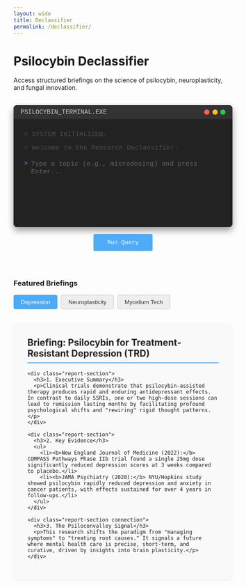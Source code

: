 ```yaml
---
layout: wide
title: Declassifier
permalink: /declassifier/
---
```


<!--
  DECLASSIFIER: Terminal + Research Briefings
  This page is self-contained. To upgrade to real AI, replace the runQuery() function.
-->

<style>
  /* --- Terminal & Container Styles --- */
  .declassifier-terminal-container {
    max-width: 850px;
    margin: 2rem auto 4rem auto;
    font-family: 'Courier New', Monaco, monospace;
  }
  .declassifier-terminal {
    background: #1a1a1a;
    border-radius: 8px;
    overflow: hidden;
    box-shadow: 0 8px 16px rgba(0, 0, 0, 0.4);
  }
  .terminal-header {
    background: #333;
    padding: 0.5rem 1rem;
    color: #ccc;
    display: flex;
    justify-content: space-between;
    align-items: center;
    font-size: 0.9rem;
  }
  .terminal-controls {
    display: flex;
    gap: 0.4rem;
  }
  .control {
    width: 12px;
    height: 12px;
    border-radius: 50%;
  }
  .control.close { background: #ff5f57; }
  .control.minimize { background: #ffbd2e; }
  .control.maximize { background: #28ca42; }

  /* Terminal Body & Interaction */
  .terminal-body {
    padding: 1.5rem;
    background: #222;
    color: #e0e0e0;
    min-height: 200px;
    max-height: 400px;
    overflow-y: auto;
  }
  .terminal-output {
    margin-bottom: 1rem;
    font-size: 0.95rem;
    line-height: 1.5;
  }
  .terminal-line {
    margin-bottom: 0.5rem;
    opacity: 0;
    animation: fadeIn 0.3s forwards;
  }
  @keyframes fadeIn { to { opacity: 1; } }

  .terminal-prompt-line {
    display: flex;
    align-items: flex-start;
    margin-top: 1rem;
  }
  .terminal-prompt-line span {
    color: #4dabf7;
    margin-right: 0.5rem;
    flex-shrink: 0;
  }
  .terminal-input {
    flex: 1;
    background: transparent;
    border: none;
    color: #fff;
    outline: none;
    font-family: inherit;
    font-size: 0.95rem;
    min-height: 1.5em;
  }
  .terminal-input:empty:before {
    content: "Type a topic (e.g., microdosing) and press Enter...";
    color: #666;
  }

  .declassify-btn {
    display: block;
    margin: 1rem auto;
    padding: 0.75rem 2rem;
    background: #4dabf7;
    color: #fff;
    border: none;
    border-radius: 4px;
    font-family: 'Courier New', monospace;
    cursor: pointer;
    transition: background 0.2s;
  }
  .declassify-btn:hover {
    background: #3a8bc7;
  }

  /* --- Report/Briefing Styles --- */
  .available-reports-container {
    max-width: 850px;
    margin: 2rem auto;
  }
  .report-buttons {
    display: flex;
    gap: 0.5rem;
    margin-top: 1rem;
    flex-wrap: wrap;
  }
  .report-btn {
    padding: 0.5rem 1rem;
    background: #eee;
    color: #333;
    border: 1px solid #ccc;
    border-radius: 4px;
    cursor: pointer;
    transition: all 0.2s;
  }
  .report-btn:hover {
    background: #e0e0e0;
  }
  .report-btn.active {
    background: #4dabf7;
    color: white;
    border-color: #4dabf7;
  }

  .report-container {
    max-width: 850px;
    margin: 0 auto 4rem auto;
  }
  .report-content {
    display: none;
    background: #f9f9f9;
    padding: 2rem;
    border-radius: 8px;
    box-shadow: 0 2px 4px rgba(0,0,0,0.05);
  }
  .report-content.visible {
    display: block;
  }

  .report-title {
    color: #222;
    margin-top: 0;
    border-bottom: 2px solid #4dabf7;
    padding-bottom: 0.5rem;
  }
  .report-section {
    margin-bottom: 2rem;
  }
  .report-section h3 {
    color: #4dabf7;
    margin-bottom: 0.75rem;
    font-size: 1.1rem;
  }
  .report-section p, .report-section ul {
    line-height: 1.7;
    color: #444;
  }
  .report-section ul {
    padding-left: 1.2rem;
  }
  .report-section li {
    margin-bottom: 0.5rem;
  }

  .connection {
    background: #eef7ff;
    padding: 1rem;
    border-left: 4px solid #4dabf7;
  }
</style>

<!-- Hero Section -->
<div class="declassifier-hero">
  <div class="container narrow">
    <h1>Psilocybin Declassifier</h1>
    <p class="about-subtitle">Access structured briefings on the science of psilocybin, neuroplasticity, and fungal innovation.</p>
  </div>
</div>

<!-- Terminal Interface -->
<div class="declassifier-terminal-container">
  <div class="declassifier-terminal">
    <div class="terminal-header">
      <span>PSILOCYBIN_TERMINAL.EXE</span>
      <div class="terminal-controls">
        <span class="control close"></span>
        <span class="control minimize"></span>
        <span class="control maximize"></span>
      </div>
    </div>
    <div class="terminal-body">
      <div class="terminal-output" id="terminalOutput">
        <div class="terminal-line">> SYSTEM INITIALIZED.</div>
        <div class="terminal-line">> Welcome to the Research Declassifier.</div>
      </div>
      <div class="terminal-prompt-line">
        <span>></span>
        <div class="terminal-input" contenteditable="true" id="queryInput"></div>
      </div>
    </div>
  </div>
  <button class="declassify-btn" id="declassifyBtn">Run Query</button>
</div>

<!-- Quick Access Reports -->
<div class="available-reports-container">
  <div class="container narrow">
    <h3>Featured Briefings</h3>
    <div class="report-buttons">
      <button class="report-btn active" data-report="report-depression">Depression</button>
      <button class="report-btn" data-report="report-neuroplasticity">Neuroplasticity</button>
      <button class="report-btn" data-report="report-materials">Mycelium Tech</button>
    </div>
  </div>
</div>

<!-- Report Content Area -->
<div class="report-container" id="reportContainer">

  <!-- Report 1: Depression -->
  <div class="report-content visible" id="report-depression">
    <h2 class="report-title">Briefing: Psilocybin for Treatment-Resistant Depression (TRD)</h2>

    <div class="report-section">
      <h3>1. Executive Summary</h3>
      <p>Clinical trials demonstrate that psilocybin-assisted therapy produces rapid and enduring antidepressant effects. In contrast to daily SSRIs, one or two high-dose sessions can lead to remission lasting months by facilitating profound psychological shifts and "rewiring" rigid thought patterns.</p>
    </div>

    <div class="report-section">
      <h3>2. Key Evidence</h3>
      <ul>
        <li><b>New England Journal of Medicine (2022):</b> COMPASS Pathways Phase IIb trial found a single 25mg dose significantly reduced depression scores at 3 weeks compared to placebo.</li>
        <li><b>JAMA Psychiatry (2020):</b> NYU/Hopkins study showed psilocybin rapidly reduced depression and anxiety in cancer patients, with effects sustained for over 4 years in follow-ups.</li>
      </ul>
    </div>

    <div class="report-section connection">
      <h3>3. The Psiloconvalley Signal</h3>
      <p>This research shifts the paradigm from "managing symptoms" to "treating root causes." It signals a future where mental health care is precise, short-term, and curative, driven by insights into brain plasticity.</p>
    </div>
  </div>

  <!-- Report 2: Neuroplasticity -->
  <div class="report-content" id="report-neuroplasticity">
    <h2 class="report-title">Briefing: Psilocybin & Neuroplasticity</h2>

    <div class="report-section">
      <h3>1. Executive Summary</h3>
      <p>Psilocybin acts as a catalyst for <b>neuroplasticity</b>—the brain's ability to reorganize itself by forming new neural connections. This effect may explain the "reset" feeling and long-term benefits reported by users.</p>
    </div>

    <div class="report-section">
      <h3>2. Key Evidence</h3>
      <ul>
        <li><b>Cell Reports (2018) - "The Psychedelics as Plasticity Promoters" (Ly et al.):</b> Showed that psilocybin and other psychedelics increase dendritic spine density (new connections between neurons) in the prefrontal cortex of mice within 24 hours.</li>
        <li><b>Human Brain Mapping (2022):</b> Scans show increased global connectivity and a temporary "loosening" of rigid brain networks under psilocybin.</li>
      </ul>
    </div>

    <div class="report-section connection">
      <h3>3. The Psiloconvalley Signal</h3>
      <p>If the brain is hardware, psilocybin is an update patch. The ability to intentionally promote learning and adaptation is the ultimate biohack, with implications for learning, creativity, and recovery from injury.</p>
    </div>
  </div>

  <!-- Report 3: Mycelium Materials -->
  <div class="report-content" id="report-materials">
    <h2 class="report-title">Briefing: Mycelium as Sustainable Technology</h2>

    <div class="report-section">
      <h3>1. Executive Summary</h3>
      <p>Mycelium (the root structure of fungi) is being harnessed to "grow" industrial materials. By feeding agricultural waste to mushroom strains, companies create biodegradable alternatives to plastic foam, leather, and building materials.</p>
    </div>

    <div class="report-section">
      <h3>2. Key Applications</h3>
      <ul>
        <li><b>Ecovative Design:</b> Produces "MycoComposite" packaging (used by Dell and IKEA) that is home-compostable.</li>
        <li><b>MycoWorks:</b> Creates "Reishi," a premium, sustainable leather alternative adopted by luxury brands like Hermès.</li>
        <li><b>Construction:</b> Mycelium bricks are naturally fire-retardant and insulating.</li>
      </ul>
    </div>

    <div class="report-section connection">
      <h3>3. The Psiloconvalley Signal</h3>
      <p>This is decentralized, circular manufacturing. It demonstrates how biological intelligence can replace extractive industrial processes, merging "tech" with the wisdom of natural systems.</p>
    </div>
  </div>

</div>

<!-- JavaScript for Interactivity -->
<script>
  document.addEventListener('DOMContentLoaded', function() {
    const terminalInput = document.getElementById('queryInput');
    const terminalOutput = document.getElementById('terminalOutput');
    const runBtn = document.getElementById('declassifyBtn');
    const reportButtons = document.querySelectorAll('.report-btn');
    const reportContents = document.querySelectorAll('.report-content');

    // --- 1. Handle Report Switching (Buttons) ---
    reportButtons.forEach(button => {
      button.addEventListener('click', function() {
        // Deactivate all buttons, activate the clicked one
        reportButtons.forEach(btn => btn.classList.remove('active'));
        this.classList.add('active');

        // Hide all reports, show the matching one
        const targetReportId = this.getAttribute('data-report');
        
